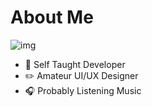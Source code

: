 # About Me
![img](https://pbs.twimg.com/media/GCllOMKXcAA7ZOa?format=jpg&name=large)
- 🌱 Self Taught Developer
- ✏️ Amateur UI/UX Designer
- 🎧 Probably Listening Music
